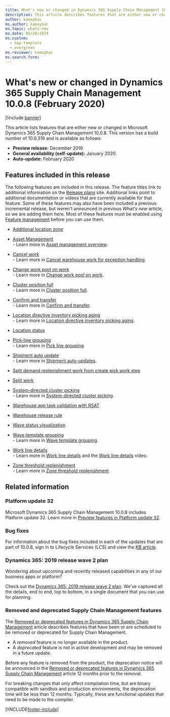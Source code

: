 ```yaml
---
title: What's new or changed in Dynamics 365 Supply Chain Management 10.0.8 (February 2020)
description: This article describes features that are either new or changed in Dynamics 365 Supply Chain Management 10.0.8, including an outline on included features. 
author: kamaybac
ms.author: kamaybac
ms.topic: whats-new
ms.date: 05/28/2024
ms.custom:
  - bap-template
  - evergreen
ms.reviewer: kamaybac
ms.search.form:
---
```


# What's new or changed in Dynamics 365 Supply Chain Management 10.0.8 (February 2020)

[!include [banner](../../finance/includes/banner.md)]

This article lists features that are either new or changed in Microsoft Dynamics 365 Supply Chain Management 10.0.8. This version has a build number of 10.0.319 and is available as follows:

- **Preview release:** December 2019
- **General availability (self-update):** January 2020
- **Auto-update:** February 2020

## Features included in this release

The following features are included in this release. The feature titles link to additional information on the [Release plans](/dynamics365/release-plans/) site. Additional links point to additional documentation or videos that are currently available for that feature. Some of these features may also have been included a previous incremental release, but weren't announced in previous *What's new* article, so we are adding them here. Most of these features must be enabled using [Feature management](../../fin-ops-core/fin-ops/get-started/feature-management/feature-management-overview.md) before you can use them.

- [Additional location zone](/dynamics365-release-plan/2019wave2/dynamics365-supply-chain-management/additional-location-zone)

- [Asset Management](/dynamics365-release-plan/2019wave2/dynamics365-supply-chain-management/dynamics-365-asset-management)<br> - Learn more in [Asset management overview](../asset-management/index.md).
- [Cancel work](/dynamics365-release-plan/2019wave2/dynamics365-supply-chain-management/cancel-work)<br> - Learn more in [Cancel warehouse work for exception handling](../warehousing/cancel-warehouse-work.md).
- [Change work pool on work](/dynamics365-release-plan/2019wave2/dynamics365-supply-chain-management/change-work-pool-work)<br> - Learn more in [Change work pool on work](../warehousing/change-work-pool-on-work.md).
- [Cluster position full](/dynamics365-release-plan/2019wave2/dynamics365-supply-chain-management/cluster-position-full)<br> - Learn more in [Cluster position full](../warehousing/cluster-position-full.md).
- [Confirm and transfer](/dynamics365-release-plan/2019wave2/dynamics365-supply-chain-management/confirm-transfer)<br> - Learn more in [Confirm and transfer](../warehousing/confirm-and-transfer.md).
- [Location directive inventory picking aging](/dynamics365-release-plan/2019wave2/dynamics365-supply-chain-management/location-directive-inventory-picking-aging)<br> - Learn more in [Location directive inventory picking aging](../warehousing/location-directive-inventory-picking-aging.md).
- [Location status](/dynamics365-release-plan/2019wave2/dynamics365-supply-chain-management/location-status)
- [Pick-line grouping](/dynamics365-release-plan/2019wave2/dynamics365-supply-chain-management/pick-line-grouping)<br> - Learn more in [Pick line grouping](../warehousing/pick-line-grouping.md).
- [Shipment auto update](/dynamics365-release-plan/2019wave2/dynamics365-supply-chain-management/shipment-auto-update)<br> - Learn more in [Shipment auto-updates](../warehousing/auto-update-shipment.md).
- [Split demand replenishment work from create pick work step](/dynamics365-release-plan/2019wave2/dynamics365-supply-chain-management/split-demand-replenishment-work-create-pick-work-step)
- [Split work](/dynamics365-release-plan/2019wave2/dynamics365-supply-chain-management/split-work)
- [System-directed cluster picking](/dynamics365-release-plan/2019wave2/dynamics365-supply-chain-management/system-directed-cluster-picking)<br> - Learn more in [System-directed cluster picking](../warehousing/system-directed-cluster-pick.md).
- [Warehouse app task validation with RSAT](/dynamics365-release-plan/2019wave2/dynamics365-supply-chain-management/warehouse-app-task-validation-rsat)
- [Warehouse release rule](/dynamics365-release-plan/2019wave2/dynamics365-supply-chain-management/warehouse-release-rule)
- [Wave status visualization](/dynamics365-release-plan/2019wave2/dynamics365-supply-chain-management/wave-status-visualization)
- [Wave template grouping](/dynamics365-release-plan/2019wave2/dynamics365-supply-chain-management/wave-template-grouping)<br> - Learn more in [Wave template grouping](../warehousing/wave-template-grouping.md).
- [Work line details](/dynamics365-release-plan/2019wave2/dynamics365-supply-chain-management/work-line-details)<br> - Learn more in [Work line details](../warehousing/work-line-details.md) and the [Work line details](https://learn-video.azurefd.net/vod/player?id=b4e8f933-7303-4b00-93f4-09b08e5b7100) video.
- [Zone threshold replenishment](/dynamics365-release-plan/2019wave2/dynamics365-supply-chain-management/zone-threshold-replenishment)<br> - Learn more in [Zone threshold replenishment](../warehousing/zone-threshold-replenishment.md).

## Related information

### Platform update 32

Microsoft Dynamics 365 Supply Chain Management 10.0.8 includes Platform update 32. Learn more in [Preview features in Platform update 32](../../fin-ops-core/fin-ops/get-started/whats-new-platform-update-32.md).

### Bug fixes 

For information about the bug fixes included in each of the updates that are part of 10.0.8, sign in to Lifecycle Services (LCS) and view the [KB article](https://fix.lcs.dynamics.com/Issue/Details?kb=0&bugId=400368&dbType=3&qc=8405de0733ac4045859057a4e710a3ef07637ce2485f6a317ea49efe6f67f35f).

### Dynamics 365: 2019 release wave 2 plan

Wondering about upcoming and recently released capabilities in any of our business apps or platform?

Check out the [Dynamics 365: 2019 release wave 2 plan](/dynamics365-release-plan/2019wave2/index). We've captured all the details, end to end, top to bottom, in a single document that you can use for planning.

### Removed and deprecated Supply Chain Management features

The [Removed or deprecated features in Dynamics 365 Supply Chain Management](../get-started/removed-deprecated-features-scm-updates.md) article describes features that have been or are scheduled to be removed or deprecated for Supply Chain Management.

- A *removed* feature is no longer available in the product.
- A *deprecated* feature is not in active development and may be removed in a future update.

Before any feature is removed from the product, the deprecation notice will be announced in the [Removed or deprecated features in Dynamics 365 Supply Chain Management](../get-started/removed-deprecated-features-scm-updates.md) article 12 months prior to the removal.

For breaking changes that only affect compilation time, but are binary compatible with sandbox and production environments, the deprecation time will be less than 12 months. Typically, these are functional updates that need to be made to the compiler.


[!INCLUDE[footer-include](../../includes/footer-banner.md)]
